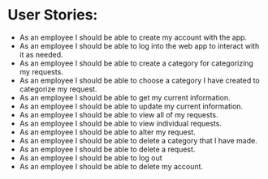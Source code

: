 # User Stories:
- As an employee I should be able to create my account with the app.
- As an employee I should be able to log into the web app to interact with it as needed.
- As an employee I should be able to create a category for categorizing my requests.
- As an employee I should be able to choose a category I have created to categorize my request.
- As an employee I should be able to get my current information.
- As an employee I should be able to update my current information.
- As an employee I should be able to view all of my requests.
- As an employee I should be able to view individual requests.
- As an employee I should be able to alter my request.
- As an employee I should be able to delete a category that I have made.
- As an employee I should be able to delete a request.
- As an employee I should be able to log out
- As an employee I should be able to delete my account.
